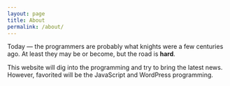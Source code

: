 ```yaml
---
layout: page
title: About
permalink: /about/
---
```


Today &mdash; the programmers are probably what knights were a few centuries ago. At least they may be or become, but the road is **hard**.

This website will dig into the programming and try to bring the latest news. However, favorited will be the JavaScript and WordPress programming. 
